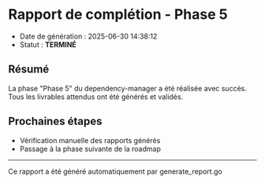 # Rapport de complétion - Phase 5

- Date de génération : 2025-06-30 14:38:12
- Statut : **TERMINÉ**

## Résumé

La phase "Phase 5" du dependency-manager a été réalisée avec succès. Tous les livrables attendus ont été générés et validés.

## Prochaines étapes

- Vérification manuelle des rapports générés
- Passage à la phase suivante de la roadmap

---
Ce rapport a été généré automatiquement par generate_report.go
